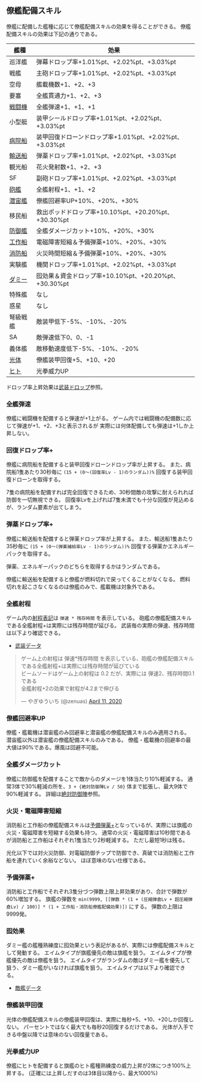 ## 僚艦配備スキル

僚艦に配備した艦種に応じて僚艦配備スキルの効果を得ることができる。
僚艦配備スキルの効果は下記の通りである。

| 艦種                          | 効果                                                   |
|-------------------------------|--------------------------------------------------------|
| 巡洋艦                        | 弾幕ドロップ率+1.01%pt、+2.02%pt、+3.03%pt             |
| 戦艦                          | 主砲ドロップ率+1.01%pt、+2.02%pt、+3.03%pt             |
| 空母                          | 艦載機数+1、+2、+3                                     |
| 要塞                          | 全艦貫通力+1、+2、+3                                   |
| [戦闘機](#全艦弾速)           | 全艦弾速+1、+1、+1                                     |
| 小型艇                        | 装甲シールドロップ率+1.01%pt、+2.02%pt、+3.03%pt       |
| [病院船](#回復ドロップ率+)    | 装甲回復ドローンドロップ率+1.01%pt、+2.02%pt、+3.03%pt |
| [輸送船](#弾薬ドロップ率+)    | 弾薬ドロップ率+1.01%pt、+2.02%pt、+3.03%pt             |
| 観光船                        | 花火発射数+1、+2、+3                                   |
| SF                            | 副砲ドロップ率+1.01%pt、+2.02%pt、+3.03%pt             |
| [砲艦](#全艦射程)             | 全艦射程+1、+1、+2                                     |
| [潜宙艦](#僚艦回避率UP)       | 僚艦回避率UP+10%、+20%、+30%                           |
| 移民船                        | 救出ポッドドロップ率+10.10%pt、+20.20%pt、+30.30%pt    |
| [防御艦](#全艦ダメージカット) | 全艦ダメージカット+10%、+20%、+30%                     |
| [工作船](#火災・電磁障害短縮) | 電磁障害短縮＆予備弾薬+10%、+20%、+30%                 |
| [消防船](#火災・電磁障害短縮) | 火災時間短縮＆予備弾薬+10%、+20%、+30%                 |
| 実験艦                        | 機関ドロップ率+1.01%pt、+2.02%pt、+3.03%pt             |
| [ダミー](#囮効果)             | 囮効果＆資金ドロップ率+10.10%pt、+20.20%pt、+30.30%pt  |
| 特殊艦                        | なし                                                   |
| 惑星                          | なし                                                   |
| 弩級戦艦                      | 敵装甲低下-5%、-10%、-20%                              |
| SA                            | 敵弾速低下0、0、-1                                     |
| 義体艦                        | 敵移動速度低下-5%、-10%、-20%                          |
| [光体](#僚艦装甲回復)         | 僚艦装甲回復+5、+10、+20                               |
| [ヒト](#光拳威力UP)           | 光拳威力UP                                             |

ドロップ率上昇効果は[武装ドロップ](武装ドロップ.md)参照。

### 全艦弾速

僚艦に戦闘機を配備すると弾速が+1上がる。
ゲーム内では戦闘機の配備数に応じて弾速が+1、+2、+3と表示されるが
実際には何体配備しても弾速は+1しか上昇しない。

### 回復ドロップ率+

僚艦に病院船を配備すると装甲回復ドローンドロップ率が上昇する。
また、病院船1隻あたり30秒毎に `(15 + (0～(回復率Lv - 1)のランダム))%` 回復する装甲回復ドローンを取得する。

7隻の病院船を配備すれば完全回復できるため、30秒間敵の攻撃に耐えられれば防御を一切無視できる。
回復率Lvを上げれば7隻未満でも十分な回復が見込めるが、ランダム要素が出てしまう。

### 弾薬ドロップ率+

僚艦に輸送船を配備すると弾薬ドロップ率が上昇する。
また、輸送船1隻あたり35秒毎に `(15 + (0～(弾薬補給率Lv - 1)のランダム))%` 回復する弾薬かエネルギーパックを取得する。

弾薬、エネルギーパックのどちらを取得するかはランダムである。

僚艦に輸送船を配備すると僚艦が燃料切れで戻ってくることがなくなる。
燃料切れを起こさなくなるのは僚艦のみで、艦載機は対象外である。

### 全艦射程

ゲーム内の[射程表記](その他.md#射程)は `弾速 * 残存時間` を表示している。
砲艦の僚艦配備スキルである全艦射程+は実際には残存時間が延びる。
武装毎の実際の弾速、残存時間は以下より確認できる。

* [武装データ](武装データ.md)

<blockquote class="twitter-tweet"><p lang="ja" dir="ltr">ゲーム上の射程は 弾速*残存時間 を表示している、砲艦の僚艦配備スキルである全艦射程+は実際には残存時間が延びている<br>ビームソードはゲーム上の射程は 0.2 だが、実際には 弾速2、残存時間0.1である<br>全艦射程+2の効果で射程が4.2まで伸びる</p>&mdash; やぎゆういち (@zenuas) <a href="https://twitter.com/zenuas/status/1248838059430313984?ref_src=twsrc%5Etfw">April 11, 2020</a></blockquote> <script async src="https://platform.twitter.com/widgets.js" charset="utf-8"></script>


### 僚艦回避率UP

僚艦・艦載機は潜宙艦のみ回避率と潜宙艦の僚艦配備スキルのみ適用される。
潜宙艦以外は潜宙艦の僚艦配備スキルのみである。
僚艦・艦載機の回避率の最大値は90%である。爆風は回避不可能。


### 全艦ダメージカット

僚艦に防御艦を配備することで敵からのダメージを1体当たり10%軽減する。
通常3体で30%軽減の所を、`3 + {絶対防御陣Lv / 50}` 体まで拡張し、最大9体で90%軽減する。
詳細は[絶対防御陣](兵種.md#絶対防御陣)参照。


### 火災・電磁障害短縮

消防船と工作船の僚艦配備スキルは[予備弾薬+](#予備弾薬+)となっているが、実際には旗艦の火災・電磁障害を短縮する効果も持つ。
通常の火災・電磁障害は10秒間であるが消防船と工作船はそれぞれ1隻当たり2秒軽減する。
ただし最短1秒は残る。

光化以下では対火災防御、対電磁防御チップで防御でき、真破では消防船と工作船を連れていく余裕などない。
ほぼ意味のない仕様である。


### 予備弾薬+

消防船と工作船でそれぞれ3隻分づつ弾数上限上昇効果があり、合計で弾数が60%増加する。
旗艦の弾数を `min(9999, [[弾数 * (1 + (圧縮弾倉Lv + 超圧縮弾倉Lv) / 100)] * (1 + 工作船・消防船僚艦配備効果)])` にする。
弾数の上限は9999発。


### 囮効果

ダミー艦の艦種熟練度に囮効果という表記があるが、実際には僚艦配備スキルとして発動する。
エイムタイプが旗艦優先の敵は旗艦を狙う。
エイムタイプが僚艦優先の敵は僚艦を狙う。
エイムタイプがランダムの敵はダミー艦を優先して狙う、ダミー艦がいなければ旗艦を狙う。
エイムタイプは以下より確認できる。

* [敵艦データ](敵艦データ.md)


### 僚艦装甲回復

光体の僚艦配備スキルの僚艦装甲回復は、実際に毎秒+5、+10、+20しか回復しない。
パーセントではなく最大でも毎秒20回復するだけである。
光体が入手できる中盤以降では意味のない回復量である。


### 光拳威力UP

僚艦にヒトを配備すると旗艦のヒト艦種熟練度の威力上昇が2体につき100%上昇する。
(正確には上昇しだすのは3体目以降から、最大1000%)

